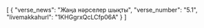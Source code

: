[
  {
    "verse_news": "Жаңа нәрселер шықты",
    "verse_number": "5.1",
    "livemakkahurl": "1KHGgrxQcLCfp06A"
  }
]